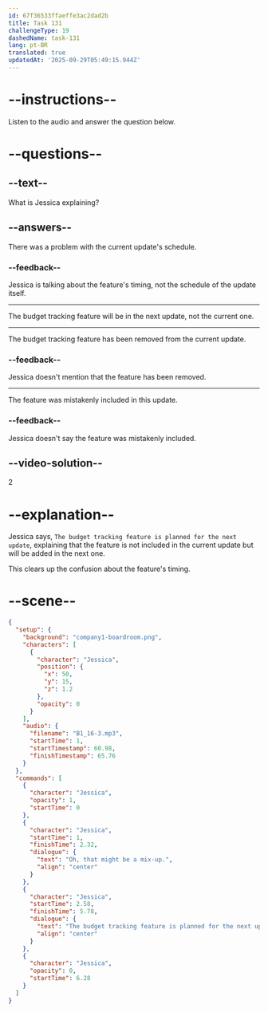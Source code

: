 ```yaml
---
id: 67f36533ffaeffe3ac2dad2b
title: Task 131
challengeType: 19
dashedName: task-131
lang: pt-BR
translated: true
updatedAt: '2025-09-29T05:49:15.944Z'
---
```


<!-- (Audio) Jessica: Oh, that might be a mix-up. The budget tracking feature is planned for the next update, not this one. -->

# --instructions--

Listen to the audio and answer the question below.

# --questions--

## --text--

What is Jessica explaining?

## --answers--

There was a problem with the current update's schedule.

### --feedback--

Jessica is talking about the feature's timing, not the schedule of the update itself.

---

The budget tracking feature will be in the next update, not the current one.

---

The budget tracking feature has been removed from the current update.

### --feedback--

Jessica doesn't mention that the feature has been removed.

---

The feature was mistakenly included in this update.

### --feedback--

Jessica doesn't say the feature was mistakenly included.

## --video-solution--

2

# --explanation--

Jessica says, `The budget tracking feature is planned for the next update`, explaining that the feature is not included in the current update but will be added in the next one.

This clears up the confusion about the feature's timing.

# --scene--

```json
{
  "setup": {
    "background": "company1-boardroom.png",
    "characters": [
      {
        "character": "Jessica",
        "position": {
          "x": 50,
          "y": 15,
          "z": 1.2
        },
        "opacity": 0
      }
    ],
    "audio": {
      "filename": "B1_16-3.mp3",
      "startTime": 1,
      "startTimestamp": 60.98,
      "finishTimestamp": 65.76
    }
  },
  "commands": [
    {
      "character": "Jessica",
      "opacity": 1,
      "startTime": 0
    },
    {
      "character": "Jessica",
      "startTime": 1,
      "finishTime": 2.32,
      "dialogue": {
        "text": "Oh, that might be a mix-up.",
        "align": "center"
      }
    },
    {
      "character": "Jessica",
      "startTime": 2.58,
      "finishTime": 5.78,
      "dialogue": {
        "text": "The budget tracking feature is planned for the next update, not this one.",
        "align": "center"
      }
    },
    {
      "character": "Jessica",
      "opacity": 0,
      "startTime": 6.28
    }
  ]
}
```
